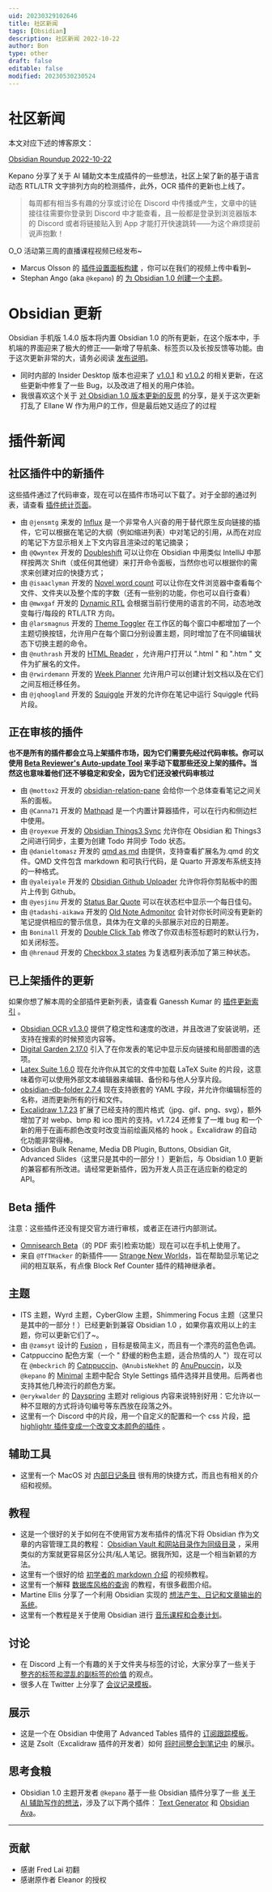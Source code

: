 ```yaml
---
uid: 20230329102646
title: 社区新闻
tags: [Obsidian]
description: 社区新闻 2022-10-22
author: Bon
type: other
draft: false
editable: false
modified: 20230530230524
---
```


# 社区新闻

本文对应下述的博客原文：

[Obsidian Roundup 2022-10-22](https://www.obsidianroundup.org/mobile-pdf-indexing/)

Kepano 分享了关于 AI 辅助文本生成插件的一些想法，社区上架了新的基于语言动态 RTL/LTR 文字排列方向的检测插件，此外，OCR 插件的更新也上线了。

> 每周都有相当多有趣的分享或讨论在 Discord 中传播或产生，文章中的链接往往需要你登录到 Discord 中才能查看，且一般都是登录到浏览器版本的 Discord 或者将链接贴入到 App 才能打开快速跳转——为这个麻烦提前说声抱歉！

O_O 活动第三周的直播课程视频已经发布~

- Marcus Olsson 的 [插件设置面板构建](https://www.youtube.com/watch?v=gG4HJ3RbzD4) ，你可以在我们的视频上传中看到~
- Stephan Ango (aka `@kepano`) 的 [为 Obsidian 1.0 创建一个主题](https://www.youtube.com/watch?v=tARSN_dSaaI)。

# Obsidian 更新

Obsidian 手机版 1.4.0 版本将内置 Obsidian 1.0 的所有更新，在这个版本中，手机端的界面迎来了极大的修正——新增了导航条、标签页以及长按反馈等功能。由于这次更新非常的大，请务必阅读 [发布说明](https://forum.obsidian.md/t/obsidian-mobile-1-4-0/45618)。

- 同时内部的 Insider Desktop 版本也迎来了 [v1.0.1](https://forum.obsidian.md/t/obsidian-release-v1-0-1-insider-build/45735/2) 和 [v1.0.2](https://forum.obsidian.md/t/obsidian-release-v1-0-2-insider-build/45769/2) 的相关更新，在这些更新中修复了一些 Bug，以及改进了相关的用户体验。
- 我很喜欢这个关于 [对 Obsidian 1.0 版本更新的反思](https://miscellaneplans.medium.com/obsidian-1-0-frustration-fixes-fidelity-69178347cdea) 的分享，是关于这次更新打乱了 Ellane W 作为用户的工作，但是最后她又适应了的过程

# 插件新闻

## 社区插件中的新插件

这些插件通过了代码审查，现在可以在插件市场可以下载了。对于全部的通过列表，请查看 [插件统计页面](https://obsidian-plugin-stats.vercel.app/new)。

- 由 `@jensmtg` 来发的 [Influx](https://github.com/jensmtg/influx) 是一个非常令人兴奋的用于替代原生反向链接的插件，它可以根据在笔记的大纲（例如缩进列表）中对笔记的引用，从而在对应的笔记下方显示相关上下文内容且渲染过的笔记摘录；
- 由 `@Qwyntex` 开发的 [Doubleshift](https://github.com/Qwyntex/doubleshift) 可以让你在 Obsidian 中用类似 IntelliJ 中那样按两次 Shift（或任何其他键）来打开命令面板，当然你也可以根据你的需求来创建对应的快捷方式；
- 由 `@isaaclyman` 开发的 [Novel word count](https://github.com/isaaclyman/novel-word-count-obsidian) 可以让你在文件浏览器中查看每个文件、文件夹以及整个库的字数（还有一些别的功能，你也可以自行查看）
- 由 `@mwxgaf` 开发的 [Dynamic RTL](https://github.com/mwxgaf/obsidian-dynamic-rtl) 会根据当前行使用的语言的不同，动态地改变每行/每段的 RTL/LTR 方向。
- 由 `@larsmagnus` 开发的 [Theme Toggler](https://github.com/larsmagnus/obsidian-theme-toggler) 在工作区的每个窗口中都增加了一个主题切换按钮，允许用户在每个窗口分别设置主题，同时增加了在不同编辑状态下切换主题的命令。
- 由 `@nuthrash` 开发的 [HTML Reader](https://github.com/nuthrash/obsidian-html-plugin) ，允许用户打开以 ".html " 和 ".htm " 文件为扩展名的文件。
- 由 `@rwirdemann` 开发的 [Week Planner](https://github.com/rwirdemann/obsidian-week-planner) 允许用户可以创建计划文档以及在它们之间互相迁移任务。
- 由 `@jqhoogland` 开发的 [Squiggle](https://github.com/jqhoogland/obsidian-squiggle) 开发的允许你在笔记中运行 Squiggle 代码片段。

## 正在审核的插件

**也不是所有的插件都会立马上架插件市场，因为它们需要先经过代码审核。你可以使用 [Beta Reviewer's Auto-update Tool](https://github.com/TfTHacker/obsidian42-brat) 来手动下载那些还没上架的插件。当然这也意味着他们还不够稳定和安全，因为它们还没被代码审核过**

- 由 `@mottox2` 开发的 [obsidian-relation-pane](https://github.com/mottox2/obsidian-relation-pane) 会给你一个总体查看笔记之间关系的面板。
- 由 `@Canna71` 开发的 [Mathpad](https://github.com/Canna71/obsidian-mathpad) 是一个内置计算器插件，可以在行内和侧边栏中使用。
- 由 `@royexue` 开发的 [Obsidian Things3 Sync](https://github.com/royxue/obsidian-things3-sync) 允许你在 Obsidian 和 Things3 之间进行同步，主要为创建 Todo 并同步 Todo 状态。
- 由 `@danieltomasz` 开发的 [qmd as md](https://github.com/danieltomasz/qmd-as-md-obsidian) 由提供，支持查看扩展名为.qmd 的文件。QMD 文件包含 markdown 和可执行代码，是 Quarto 开源发布系统支持的一种格式。
- 由 `@yaleiyale` 开发的 [Obsidian Github Uploader](https://github.com/yaleiyale/obsidian-github-uploader) 允许你将你剪贴板中的图片上传到 Github。
- 由 `@yesjinu` 开发的 [Status Bar Quote](https://github.com/yesjinu/StatusBarQuote) 可以在状态栏中显示一个每日佳句。
- 由 `@tadashi-aikawa` 开发的 [Old Note Admonitor](https://github.com/tadashi-aikawa/obsidian-old-note-admonitor) 会针对你长时间没有更新的笔记提供相应的警示信息，具体为在文章的头部展示对应的日期差。
- 由 `Boninall` 开发的 [Double Click Tab](https://github.com/Quorafind/Obsidian-Double-Click-Tab) 修改了你双击标签标题时的默认行为，如关闭标签。
- 由 `@hrenaud` 开发的 [Checkbox 3 states](https://github.com/hrenaud/obsidian-checkbox3states-plugin) 为复选框列表添加了第三种状态。

## 已上架插件的更新

如果你想了解本周的全部插件更新列表，请查看 Ganessh Kumar 的 [插件更新索引](https://obsidian-plugin-stats.vercel.app/updates) 。

- [Obsidian OCR v1.3.0](https://github.com/MohrJonas/obsidian-ocr/releases/tag/1.3.0) 提供了稳定性和速度的改进，并且改进了安装说明，还支持在搜索的时候预览内容等。
- [Digital Garden 2.17.0](https://notes.ole.dev/set-up-your-digital-garden/) 引入了在你发表的笔记中显示反向链接和局部图谱的选项。
- [Latex Suite 1.6.0](https://github.com/artisticat1/obsidian-latex-suite/) 现在允许你从其它的文件中加载 LaTeX Suite 的片段，这意味着你可以使用外部文本编辑器来编辑、备份和与他人分享片段。
- [obsidian-db-folder 2.7.4](https://github.com/RafaelGB/obsidian-db-folder/releases/tag/2.7.4) 现在支持嵌套的 YAML 字段，并允许你编辑标签的名称，进而更新所有的行和文件。
- [Excalidraw 1.7.23](https://github.com/zsviczian/obsidian-excalidraw-plugin/releases/tag/1.7.23) 扩展了已经支持的图片格式（jpg、gif、png、svg），额外增加了对 webp、bmp 和 ico 图片的支持。v1.7.24 还修复了一堆 bug 和一个新的用于在画布颜色改变时改变当前绘画风格的 hook 。Excalidraw 的自动化功能非常得棒。
- Obsidian Bulk Rename, Media DB Plugin, Buttons, Obsidian Git, Advanced Slides（这里只是其中的一部分！）更新后，与 Obsidian 1.0 更新的兼容都有所改进。请经常更新插件，因为开发人员正在适应新的稳定的 API。

## Beta 插件

注意：这些插件还没有提交官方进行审核，或者正在进行内部测试。

- [Omnisearch Beta](https://github.com/scambier/obsidian-omnisearch/releases/tag/1.6.5-beta.5)（的 PDF 索引检索功能）现在可以在手机上使用了。
- 来自 `@TfTHacker` 的新插件—— [Strange New Worlds](https://forum.obsidian.md/t/obsidian-october-2022-daily-progress-and-learnings/43767/13?u=tfthacker)，旨在帮助显示笔记之间的相互联系，有点像 Block Ref Counter 插件的精神继承者。

## 主题

- ITS 主题，Wyrd 主题，CyberGlow 主题，Shimmering Focus 主题（这里只是其中的一部分！）已经更新到兼容 Obsidian 1.0 ，如果你喜欢用以上的主题，你可以更新它们了~。
- 由 `@zamsyt` 设计的 [Fusion](https://github.com/zamsyt/obsidian-fusion) ，目标是极简主义，而且有一个漂亮的蓝色色调。
- Catppuccino 配色方案（一个 " 舒缓的粉色主题，适合热情的人 "）现在可以在 `@mbeckrich` 的 [Catppuccin](https://github.com/catppuccin/obsidian)、`@AnubisNekhet` 的 [AnuPpuccin](https://github.com/AnubisNekhet/anuppuccin)，以及 `@kepano` 的 [Minimal](https://minimal.guide/) 主题中配合 Style Settings 插件选择并且使用。后两者也支持其他几种流行的颜色方案。
- `@erykwalder` 的 [Dayspring](https://github.com/erykwalder/dayspring-theme) 主题对 religious 内容来说特别好用：它允许以一种不显眼的方式将诗句编号等东西放在段落之外。
- 这里有一个 Discord 中的片段，用一个自定义的配置和一个 css 片段，[把 highlightr 插件变成一个改变文本颜色的插件](https://discord.com/channels/686053708261228577/855181471643861002/1030379180430462987) 。

## 辅助工具

- 这里有一个 MacOS 对 [内部日记条目](https://twitter.com/hstagner/status/1579804046306656258?s=20&t=oC2QljfioVCKe3ozMEa7Eg) 很有用的快捷方式，而且也有相关的介绍和视频。

## 教程

- 这是一个很好的关于如何在不使用官方发布插件的情况下将 Obsidian 作为文章的内容管理工具的教程： [Obsidian Vault 和网站目录作为同级目录](https://www.gatlin.io/content/how-i-use-obsidian-as-a-cms-for-my-website) ，采用类似的方案就更容易区分公共/私人笔记。据我所知，这是一个相当新颖的方法。
- 这里有一个很好的给 [初学者的 markdown 介绍](https://twitter.com/n_vanderhoeven/status/1583488865234345984) 的视频教程。
- 这里有一个解释 [数据库风格的查询](https://twitter.com/ThoughtfulAtlas/status/1580251417993805825) 的教程，有很多截图介绍。
- Martine Ellis 分享了一个利用 Obsidian 实现的 [想法产生、日记和文章输出的系统](https://twitter.com/MartineGuernsey/status/1581540522594045953)。
- 这里有一个教程是关于使用 Obsidian 进行 [音乐课程和合奏计划](https://www.youtube.com/watch?v=YhMVOtzcgX0)。

## 讨论

- 在 Discord 上有一个有趣的关于文件夹与标签的讨论，大家分享了一些关于 [整齐的标签和混乱的副标签的价值](https://discord.com/channels/686053708261228577/710585052769157141/1033191865228472351) 的观点。
- 很多人在 Twitter 上分享了 [会议记录模板](https://twitter.com/Federico_Presta/status/1582383574224760832?s=20&t=oC2QljfioVCKe3ozMEa7Eg)。

## 展示

- 这是一个在 Obsidian 中使用了 Advanced Tables 插件的 [订阅跟踪模板](https://www.reddit.com/r/ObsidianMD/comments/y699wi/a_basic_subscription_tracker_template_for/)。
- 这是 Zsolt（Excalidraw 插件的开发者）如何 [将时间整合到笔记中](https://www.youtube.com/watch?v=qIKg_1FNUgk) 的展示。

## 思考食粮

- Obsidian 1.0 主题开发者 `@kepano` 基于一些 Obsidian 插件分享了一些 [关于 AI 辅助写作的想法](https://stephanango.com/photoshop-for-text)，涉及了以下两个插件： [Text Generator](https://github.com/nhaouari/obsidian-textgenerator-plugin) 和 [Obsidian Ava](https://github.com/louis030195/obsidian-ava)。

---

## 贡献

- 感谢 Fred Lai 初翻
- 感谢原作者 Eleanor 的授权

